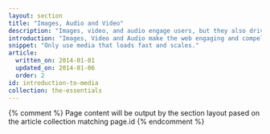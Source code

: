 ```yaml
---
layout: section
title: "Images, Audio and Video"
description: "Images, video, and audio engage users, but they also drive users away when they don't fit, don't load, or the page renders slowly."
introduction: "Images, Video and Audio make the web engaging and compelling. Media doesn't work the same across every device automatically. Use our guides to deliver amazing experiences to your users no matter which device they choose."
snippet: "Only use media that loads fast and scales."
article:
  written_on: 2014-01-01
  updated_on: 2014-01-06
  order: 2
id: introduction-to-media
collection: the-essentials
---
```


{% comment %}
Page content will be output by the section layout pased on the article collection matching page.id
{% endcomment %}
